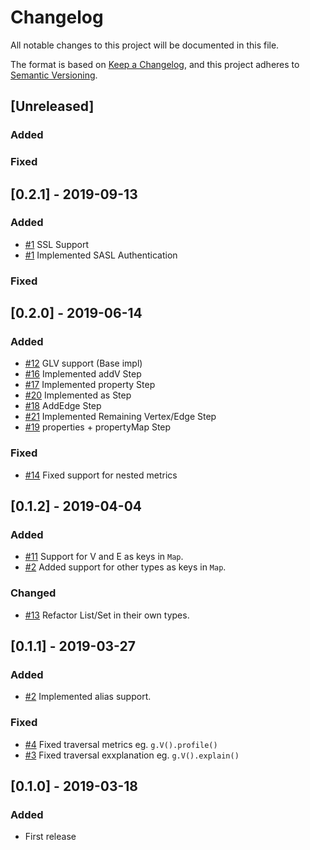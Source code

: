 # Changelog
All notable changes to this project will be documented in this file.

The format is based on [Keep a Changelog](https://keepachangelog.com/en/1.0.0/),
and this project adheres to [Semantic Versioning](https://semver.org/spec/v2.0.0.html).


## [Unreleased]

### Added

### Fixed

## [0.2.1] - 2019-09-13

### Added

- [#1](https://github.com/wolf4ood/gremlin-rs/issues/8) SSL Support
- [#1](https://github.com/wolf4ood/gremlin-rs/issues/1) Implemented SASL Authentication

### Fixed


## [0.2.0] - 2019-06-14

### Added
- [#12](https://github.com/wolf4ood/gremlin-rs/issues/12) GLV support (Base impl)
- [#16](https://github.com/wolf4ood/gremlin-rs/issues/16) Implemented addV Step
- [#17](https://github.com/wolf4ood/gremlin-rs/issues/17) Implemented property Step
- [#20](https://github.com/wolf4ood/gremlin-rs/issues/20) Implemented as Step
- [#18](https://github.com/wolf4ood/gremlin-rs/issues/18) AddEdge Step
- [#21](https://github.com/wolf4ood/gremlin-rs/issues/21) Implemented Remaining Vertex/Edge Step
- [#19](https://github.com/wolf4ood/gremlin-rs/issues/19) properties + propertyMap Step

### Fixed

- [#14](https://github.com/wolf4ood/gremlin-rs/issues/14) Fixed support for nested metrics

## [0.1.2] - 2019-04-04

### Added

- [#11](https://github.com/wolf4ood/gremlin-rs/issues/11) Support for V and E as keys in `Map`.
- [#2](https://github.com/wolf4ood/gremlin-rs/issues/10) Added support for other types as keys in `Map`.

### Changed

- [#13](https://github.com/wolf4ood/gremlin-rs/issues/13) Refactor List/Set in their own types.

## [0.1.1] - 2019-03-27

### Added

- [#2](https://github.com/wolf4ood/gremlin-rs/issues/2) Implemented alias support.

### Fixed

- [#4](https://github.com/wolf4ood/gremlin-rs/issues/4) Fixed traversal metrics eg. `g.V().profile()`
- [#3](https://github.com/wolf4ood/gremlin-rs/issues/3) Fixed traversal exxplanation eg. `g.V().explain()`

## [0.1.0] - 2019-03-18

### Added
- First release

